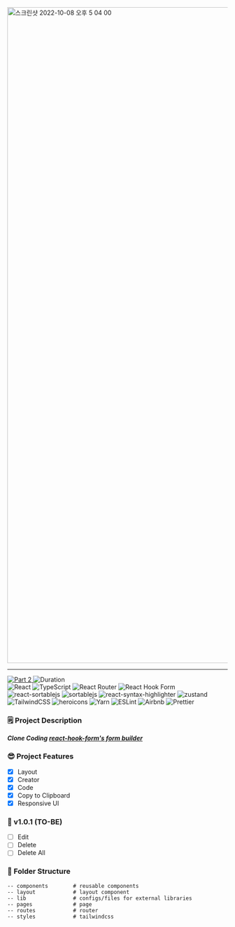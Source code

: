 <img width="1500" alt="스크린샷 2022-10-08 오후 5 04 00" src="https://user-images.githubusercontent.com/52883505/194697113-15580320-1989-42d8-829b-8d5c6bcedcc1.png">

---

<div>
  <a href="https://github.com/namiein/weekly-clone-coding">
    <img src="https://img.shields.io/badge/Part%202-Weekly%20Clone%20Coding-blue?style=flat" alt="Part 2" />
  </a>
  <img src="https://img.shields.io/badge/Duration-2022--10--03%20~%202022--10--10-ff69b4" alt="Duration" />
  <br/>
  <img src="https://img.shields.io/badge/react-%2320232a.svg?style=flat&logo=react&logoColor=%2361DAFB" alt="React" />
  <img src="https://img.shields.io/badge/typescript-%23007ACC.svg?style=flat&logo=typescript&logoColor=white" alt="TypeScript" />
  <img src="https://img.shields.io/badge/React_Router-CA4245?style=flat&logo=react-router&logoColor=white" alt="React Router" />
  <img src="https://img.shields.io/badge/React%20Hook%20Form-%23EC5990.svg?style=flat&logo=reacthookform&logoColor=white" alt="React Hook Form" />
  <img src="https://img.shields.io/badge/-react--sortablejs-black?style=flat" alt="react-sortablejs" />
  <img src="https://img.shields.io/badge/-sortablejs-black?style=flat" alt="sortablejs" />
  <img src="https://img.shields.io/badge/-react--syntax--highlighter-black?style=flat" alt="react-syntax-highlighter" />
  <img src="https://img.shields.io/badge/-zustand-black?style=flat" alt="zustand" />
  <img src="https://img.shields.io/badge/tailwindcss-%2338B2AC.svg?style=flat&logo=tailwind-css&logoColor=white" alt="TailwindCSS" />
  <img src="https://img.shields.io/badge/-heroicons-8B5CF6?style=flat" alt="heroicons" />
  <img src="https://img.shields.io/badge/yarn-%232C8EBB.svg?style=flat&logo=yarn&logoColor=white" alt="Yarn" />
  <img src="https://img.shields.io/badge/ESLint-4B3263?style=flat&logo=eslint&logoColor=white" alt="ESLint" />
  <img src="https://img.shields.io/badge/Airbnb-%23ff5a5f.svg?style=flat&logo=Airbnb&logoColor=white" alt="Airbnb" />
  <img src="https://img.shields.io/badge/prettier-1A2C34?style=flat&logo=prettier&logoColor=F7BA3E" alt="Prettier" />
</div>

### 🗒️ Project Description

**_Clone Coding [react-hook-form's form builder](https://react-hook-form.com/form-builder/ 'react-hook-form form-builder')_**

### 😎 Project Features

-   [x] Layout
-   [x] Creator
-   [x] Code
-   [x] Copy to Clipboard
-   [x] Responsive UI

### 🔮 v1.0.1 (TO-BE)

-   [ ] Edit
-   [ ] Delete
-   [ ] Delete All

### 📁 Folder Structure

```
-- components        # reusable components
-- layout            # layout component
-- lib               # configs/files for external libraries
-- pages             # page
-- routes            # router
-- styles            # tailwindcss
```
